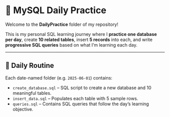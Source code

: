 # 📘 MySQL Daily Practice

Welcome to the **DailyPractice** folder of my repository!

This is my personal SQL learning journey where I **practice one database per day**, create **10 related tables**, insert **5 records** into each, and write **progressive SQL queries** based on what I’m learning each day.

---

## 📅 Daily Routine

Each date-named folder (e.g. `2025-06-01`) contains:

- `create_database.sql` – SQL script to create a new database and 10 meaningful tables.
- `insert_data.sql` – Populates each table with 5 sample rows.
- `queries.sql` – Contains SQL queries that follow the day’s learning objective.
